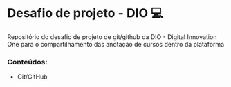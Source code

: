 # Desafio de projeto - DIO :computer:
Repositório do desafio de projeto de git/github da DIO - Digital Innovation One para o compartilhamento das anotação de cursos dentro da plataforma 

### Conteúdos:
 - Git/GitHub
